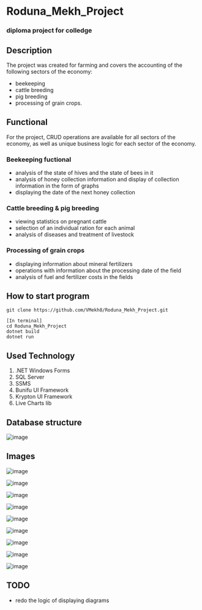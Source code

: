# Roduna_Mekh_Project
### diploma project for colledge

## Description
The project was created for farming and covers the accounting of the following sectors of the economy: 
- beekeeping
- cattle breeding
- pig breeding
- processing of grain crops.

## Functional
For the project, CRUD operations are available for all sectors of the economy, as well as unique business logic for each sector of the economy.

### Beekeeping fuctional
- analysis of the state of hives and the state of bees in it
- аnalysis of honey collection information and display of collection information in the form of graphs
- displaying the date of the next honey collection

### Cattle breeding & pig breeding
- viewing statistics on pregnant cattle
- selection of an individual ration for each animal
- analysis of diseases and treatment of livestock

### Processing of grain crops
- displaying information about mineral fertilizers
- operations with information about the processing date of the field
- analysis of fuel and fertilizer costs in the fields

## How to start program

```
git clone https://github.com/VMekh8/Roduna_Mekh_Project.git 
```

```
[In terminal]
cd Roduna_Mekh_Project
dotnet build
dotnet run
```

## Used Technology
1. .NET Windows Forms
2. SQL Server
3. SSMS
4. Bunifu UI Framework
5. Krypton UI Framework
6. Live Charts lib

## Database structure
![image](https://github.com/user-attachments/assets/76317eeb-4b2f-40d2-be4c-1a159a6a8c27)



## Images
![image](https://github.com/user-attachments/assets/17e3e59b-b606-4ac2-bddd-701729808dc2)

![image](https://github.com/user-attachments/assets/734877e7-3565-4cd1-a697-d040b7ac3e82)

![image](https://github.com/user-attachments/assets/d78ecdd3-6051-4ca4-99bb-7f322f69aa18)

![image](https://github.com/user-attachments/assets/af3bc212-dba9-4765-91ed-8ff9927d0ee5)

![image](https://github.com/user-attachments/assets/d6fc4b8e-e22a-4b5a-be78-cb6975864e33)

![image](https://github.com/user-attachments/assets/18675c07-c07a-4279-bc7d-874ab750d61a)

![image](https://github.com/user-attachments/assets/cb9348a7-3f51-4ece-9413-8a75889ded5f)

![image](https://github.com/user-attachments/assets/effc9b81-eea2-4b7a-ab19-0dfdb94869c4)

![image](https://github.com/user-attachments/assets/22f8b147-48f4-4159-8bc9-1172a107353c)

## TODO
- redo the logic of displaying diagrams

